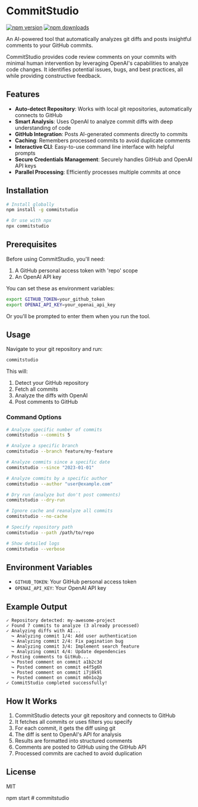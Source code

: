 # CommitStudio

[![npm version](https://img.shields.io/npm/v/commitstudio.svg?style=flat-square)](https://www.npmjs.com/package/commitstudio)
[![npm downloads](https://img.shields.io/npm/dm/commitstudio.svg?style=flat-square)](https://www.npmjs.com/package/commitstudio)

An AI-powered tool that automatically analyzes git diffs and posts insightful comments to your GitHub commits.

CommitStudio provides code review comments on your commits with minimal human intervention by leveraging OpenAI's capabilities to analyze code changes. It identifies potential issues, bugs, and best practices, all while providing constructive feedback.

## Features

- **Auto-detect Repository**: Works with local git repositories, automatically connects to GitHub
- **Smart Analysis**: Uses OpenAI to analyze commit diffs with deep understanding of code
- **GitHub Integration**: Posts AI-generated comments directly to commits
- **Caching**: Remembers processed commits to avoid duplicate comments
- **Interactive CLI**: Easy-to-use command line interface with helpful prompts
- **Secure Credentials Management**: Securely handles GitHub and OpenAI API keys
- **Parallel Processing**: Efficiently processes multiple commits at once

## Installation

```bash
# Install globally
npm install -g commitstudio

# Or use with npx
npx commitstudio
```

## Prerequisites

Before using CommitStudio, you'll need:

1. A GitHub personal access token with 'repo' scope
2. An OpenAI API key

You can set these as environment variables:

```bash
export GITHUB_TOKEN=your_github_token
export OPENAI_API_KEY=your_openai_api_key
```

Or you'll be prompted to enter them when you run the tool.

## Usage

Navigate to your git repository and run:

```bash
commitstudio
```

This will:

1. Detect your GitHub repository
2. Fetch all commits
3. Analyze the diffs with OpenAI
4. Post comments to GitHub

### Command Options

```bash
# Analyze specific number of commits
commitstudio --commits 5

# Analyze a specific branch
commitstudio --branch feature/my-feature

# Analyze commits since a specific date
commitstudio --since "2023-01-01"

# Analyze commits by a specific author
commitstudio --author "user@example.com"

# Dry run (analyze but don't post comments)
commitstudio --dry-run

# Ignore cache and reanalyze all commits
commitstudio --no-cache

# Specify repository path
commitstudio --path /path/to/repo

# Show detailed logs
commitstudio --verbose
```

## Environment Variables

- `GITHUB_TOKEN`: Your GitHub personal access token
- `OPENAI_API_KEY`: Your OpenAI API key

## Example Output

```
✓ Repository detected: my-awesome-project
✓ Found 7 commits to analyze (3 already processed)
✓ Analyzing diffs with AI...
  ↪ Analyzing commit 1/4: Add user authentication
  ↪ Analyzing commit 2/4: Fix pagination bug
  ↪ Analyzing commit 3/4: Implement search feature
  ↪ Analyzing commit 4/4: Update dependencies
✓ Posting comments to GitHub...
  ↪ Posted comment on commit a1b2c3d
  ↪ Posted comment on commit e4f5g6h
  ↪ Posted comment on commit i7j8k9l
  ↪ Posted comment on commit m0n1o2p
✓ CommitStudio completed successfully!
```

## How It Works

1. CommitStudio detects your git repository and connects to GitHub
2. It fetches all commits or uses filters you specify
3. For each commit, it gets the diff using git
4. The diff is sent to OpenAI's API for analysis
5. Results are formatted into structured comments
6. Comments are posted to GitHub using the GitHub API
7. Processed commits are cached to avoid duplication

## License

MIT

npm start # commitstudio
